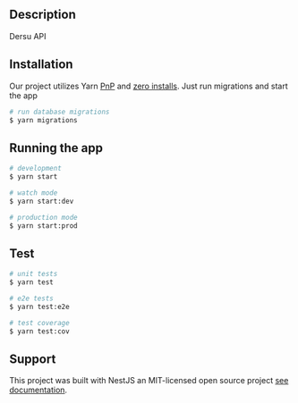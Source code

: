 ## Description

Dersu API

## Installation

Our project utilizes Yarn [PnP](https://yarnpkg.com/features/pnp) and [zero installs](https://yarnpkg.com/features/zero-installs). Just run migrations and start the app

```bash
# run database migrations
$ yarn migrations
```

## Running the app

```bash
# development
$ yarn start

# watch mode
$ yarn start:dev

# production mode
$ yarn start:prod
```

## Test

```bash
# unit tests
$ yarn test

# e2e tests
$ yarn test:e2e

# test coverage
$ yarn test:cov
```

## Support

This project was built with NestJS an MIT-licensed open source project [see documentation](https://docs.nestjs.com/support).
